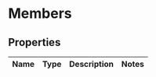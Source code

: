 
# Members

## Properties
Name | Type | Description | Notes
------------ | ------------- | ------------- | -------------



